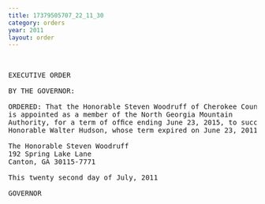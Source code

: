 ```yaml
---
title: 17379505707_22_11_30
category: orders
year: 2011
layout: order
---
```


<pre> 

EXECUTIVE ORDER

BY THE GOVERNOR:

ORDERED: That the Honorable Steven Woodruff of Cherokee County, Georgia,
is appointed as a member of the North Georgia Mountain
Authority, for a term of ofﬁce ending June 23, 2015, to succeed the
Honorable Walter Hudson, whose term expired on June 23, 2011.

The Honorable Steven Woodruff
192 Spring Lake Lane
Canton, GA 30115-7771

This twenty second day of July, 2011

GOVERNOR

</pre>
